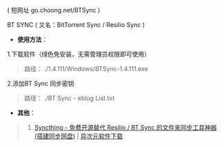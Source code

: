 ( 短网址 go.choong.net/BTSync )

BT SYNC ( 又名：BitTorrent Sync  / Resilio Sync ) 

- **使用方法**：

1.下载软件（绿色免安装，无需管理员权限即可使用） 

> 路径： ./1.4.111/Windows/BTSync-1.4.111.exe
  
2.添加BT Sync 同步密钥

> 路径： ./BT Sync - eblog List.txt
  
  
- **其他**：

> 1. [Syncthing - 免费开源替代 Resilio / BT Sync 的文件夹同步工具神器 (搭建同步网盘)](https://www.iplaysoft.com/syncthing.html) | [异次元软件下载](https://www.iplaysoft.com/)
